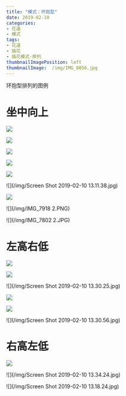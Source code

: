 ```yaml
---
title: "模式：环抱型"
date: 2019-02-10
categories:
- 花道
- 模式
tags:
- 花道
- 插花
- 插花模式-排列
thumbnailImagePosition: left
thumbnailImage:  /img/IMG_8056.jpg
---
```

环抱型排列的图例

<!--more-->

# 坐中向上

![](/img/IMG_8069.jpg)

![](/img/IMG_8056.jpg)

![](/img/IMG_8062.jpg)

![](/img/IMG_8063.jpg)

![](/img/IMG_8064.jpg)

![](/img/Screen Shot 2019-02-10 13.11.38.jpg)

![](/img/IMG_7925.PNG)

![](/img/IMG_7918 2.PNG)

![](/img/IMG_7802 2.JPG)



# 左高右低

![](/img/IMG_8050.jpg)

![](/img/IMG_8051.jpg)

![](/img/Screen Shot 2019-02-10 13.30.25.jpg)

![](/img/IMG_8015.jpg)

![](/img/IMG_7924.PNG)

![](/img/Screen Shot 2019-02-10 13.30.56.jpg)

# 右高左低

![](/img/IMG_8054.jpg)

![](/img/Screen Shot 2019-02-10 13.34.24.jpg)

![](/img/Screen Shot 2019-02-10 13.18.24.jpg)